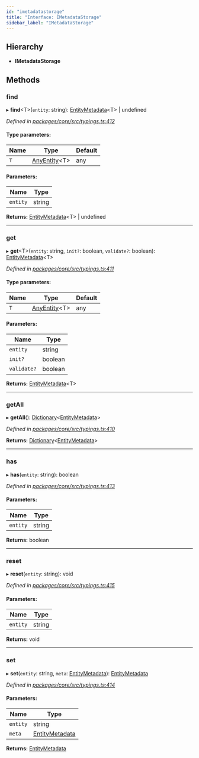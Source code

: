 ```yaml
---
id: "imetadatastorage"
title: "Interface: IMetadataStorage"
sidebar_label: "IMetadataStorage"
---
```


## Hierarchy

* **IMetadataStorage**

## Methods

### find

▸ **find**&#60;T>(`entity`: string): [EntityMetadata](../classes/entitymetadata.md)&#60;T> \| undefined

*Defined in [packages/core/src/typings.ts:412](https://github.com/mikro-orm/mikro-orm/blob/4249b052e/packages/core/src/typings.ts#L412)*

#### Type parameters:

Name | Type | Default |
------ | ------ | ------ |
`T` | [AnyEntity](../index.md#anyentity)&#60;T> | any |

#### Parameters:

Name | Type |
------ | ------ |
`entity` | string |

**Returns:** [EntityMetadata](../classes/entitymetadata.md)&#60;T> \| undefined

___

### get

▸ **get**&#60;T>(`entity`: string, `init?`: boolean, `validate?`: boolean): [EntityMetadata](../classes/entitymetadata.md)&#60;T>

*Defined in [packages/core/src/typings.ts:411](https://github.com/mikro-orm/mikro-orm/blob/4249b052e/packages/core/src/typings.ts#L411)*

#### Type parameters:

Name | Type | Default |
------ | ------ | ------ |
`T` | [AnyEntity](../index.md#anyentity)&#60;T> | any |

#### Parameters:

Name | Type |
------ | ------ |
`entity` | string |
`init?` | boolean |
`validate?` | boolean |

**Returns:** [EntityMetadata](../classes/entitymetadata.md)&#60;T>

___

### getAll

▸ **getAll**(): [Dictionary](../index.md#dictionary)&#60;[EntityMetadata](../classes/entitymetadata.md)>

*Defined in [packages/core/src/typings.ts:410](https://github.com/mikro-orm/mikro-orm/blob/4249b052e/packages/core/src/typings.ts#L410)*

**Returns:** [Dictionary](../index.md#dictionary)&#60;[EntityMetadata](../classes/entitymetadata.md)>

___

### has

▸ **has**(`entity`: string): boolean

*Defined in [packages/core/src/typings.ts:413](https://github.com/mikro-orm/mikro-orm/blob/4249b052e/packages/core/src/typings.ts#L413)*

#### Parameters:

Name | Type |
------ | ------ |
`entity` | string |

**Returns:** boolean

___

### reset

▸ **reset**(`entity`: string): void

*Defined in [packages/core/src/typings.ts:415](https://github.com/mikro-orm/mikro-orm/blob/4249b052e/packages/core/src/typings.ts#L415)*

#### Parameters:

Name | Type |
------ | ------ |
`entity` | string |

**Returns:** void

___

### set

▸ **set**(`entity`: string, `meta`: [EntityMetadata](../classes/entitymetadata.md)): [EntityMetadata](../classes/entitymetadata.md)

*Defined in [packages/core/src/typings.ts:414](https://github.com/mikro-orm/mikro-orm/blob/4249b052e/packages/core/src/typings.ts#L414)*

#### Parameters:

Name | Type |
------ | ------ |
`entity` | string |
`meta` | [EntityMetadata](../classes/entitymetadata.md) |

**Returns:** [EntityMetadata](../classes/entitymetadata.md)
